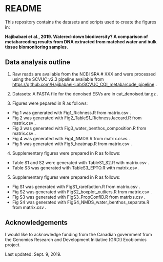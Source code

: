 # README

This repository contains the datasets and scripts used to create the figures in:

**Hajibabaei et al., 2019. Watered-down biodiversity?  A comparison of metabarcoding results from DNA extracted from matched water and bulk tissue biomonitoring samples.**

## Data analysis outline

1. Raw reads are available from the NCBI SRA # XXX and were processed using the SCVUC v2.3 pipeline available from https://github.com/Hajibabaei-Lab/SCVUC_COI_metabarcode_pipeline . 

2. Datasets: A FASTA file for the denoised ESVs are in cat_denoised.tar.gz .

3. Figures were pepared in R as follows:
  * Fig 1 was generated with Fig1_Richness.R from matrix.csv .
  * Fig 2 was generated with Fig2_TableS1_RichnessJaccard.R from matrix.csv . 
  * Fig 3 was generated with Fig3_water_benthos_composition.R from matrix.csv . 
  * Fig 4 was generated with Fig4_NMDS.R from matrix.csvs .
  * Fig 5 was generated with Fig5_heatmap.R from matrix.csv .

4. Supplementary figures were prepared in R as follows:
  * Table S1 and S2 were generated with TableS1_S2.R with matrix.csv .
  * Table S3 was generated with TableS3_EPTO.R with matrix.csv .
  
5. Supplementary figures were prepared in R as follows:
  * Fig S1 was generated with FigS1_rarefaction.R from matrix.csv . 
  * Fig S2 was generated with FigS2_boxplot_outliers.R from matrix.csv . 
  * Fig S3 was generated with FigS3_PropConfID.R from matrixs.csv . 
  * Fig S4 was generated with FigS4_NMDS_water_benthos_separate.R from matrix.csv . 

## Acknowledgements

I would like to acknowledge funding from the Canadian government from the Genomics Research and Development Initiative (GRDI) Ecobiomics project.

Last updated: Sept. 9, 2019.
